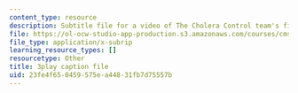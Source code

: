 ```yaml
---
content_type: resource
description: Subtitle file for a video of The Cholera Control team's final presentation.
file: https://ol-ocw-studio-app-production.s3.amazonaws.com/courses/cms-611j-creating-video-games-fall-2014/23fe4f650459575ea44831fb7d75557b_sKolTx6sxUo.vtt
file_type: application/x-subrip
learning_resource_types: []
resourcetype: Other
title: 3play caption file
uid: 23fe4f65-0459-575e-a448-31fb7d75557b
---
```

